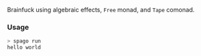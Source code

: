 Brainfuck using algebraic effects, `Free` monad, and `Tape` comonad. 

### Usage
```sh
> spago run
hello world
```